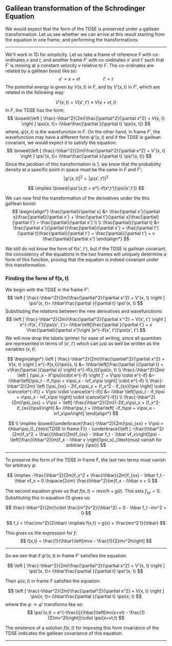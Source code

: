## Galilean transformation of the Schrodinger Equation

We would expect that the form of the TDSE is preserved under a galilean  transformation. Let us see whether we can arrive at this result starting from the equation in one frame, and performing the transformations.

---

We'll work in 1D for simplicity. Let us take a frame of reference $F$ with co-ordinates $x$ and $t$, and another frame $F'$ with co-ordinates $x'$ and $t'$ such that $F'$ is moving at a constant velocity $v$ relative to $F$. The co-ordinates are related by a galilean boost like so:
$$
x' = x + vt  \hspace{2cm} t' = t
$$
The potential energy is given by $V(x, t)$ in $F$, and by $V'(x,t)$ in $F'$, which are related in the following way:

$$
V'(x,t) = V(x', t') \equiv V(x + vt, t)
$$
In $F$, the TDSE has the form;
$$
\boxed{\left [ \frac{-\hbar^2}{2m}\frac{\partial^2}{\partial x^2} + V(x, t) \right ] \psi(x, t)= i\hbar\frac{\partial }{\partial t} \psi(x, t)}
$$
where, $\psi(x, t)$ is the wavefunction in $F$.  On the other hand, in frame $F'$, the wavefunction may have a different form $\psi'(x, t)$ and if the TDSE is galilean covariant, we would expect it to satisfy the equation:
$$
\boxed{\left [ \frac{-\hbar^2}{2m}\frac{\partial^2}{\partial x^2} + V'(x, t) \right ] \psi'(x, t)= i\hbar\frac{\partial }{\partial t} \psi'(x, t)}
$$
Since the jacobian of this transformation is 1, we know that the probability density at a specific point in space must be the same in $F$ and $F'$; 
$$
|\psi'(x, t)|^2 = |\psi(x',t')|^2
$$

$$
\implies \boxed{\psi'(x,t) = e^{-if(x',t')}\psi(x',t')}
$$

We can now find the transformation of the derivatives under the this galilean boost:
$$
\begin{align*}
\frac{\partial}{\partial x} &= \frac{\partial x'}{\partial x}\frac{\partial}{\partial x'} + \frac{\partial t'}{\partial x}\frac{\partial}{\partial t'} = \frac{\partial}{\partial x'}
\\
\\
\frac{\partial}{\partial t} &= \frac{\partial x'}{\partial t}\frac{\partial}{\partial x'} + \frac{\partial t'}{\partial t}\frac{\partial}{\partial t'} = \frac{\partial}{\partial t'} + v \frac{\partial}{\partial x'}
\end{align*}
$$

We still do not know the form of f(x', t'),  but if the TDSE is galilean covariant, the consistency of the equations in the two frames will uniquely determine a form of this function, proving that the equation is indeed covariant under this transformation.

### Finding the form of  $\mathbf{f(x, t)}$

We begin with the TDSE in the frame $F'$:
$$
\left [ \frac{-\hbar^2}{2m}\frac{\partial^2}{\partial x^2} + V'(x, t) \right ] \psi'(x, t)= i\hbar\frac{\partial }{\partial t} \psi'(x, t)
$$
Substituting the relations between the new derivatives and wavefunctions:
$$
\left [ \frac{-\hbar^2}{2m}\frac{\partial^2}{\partial x'^2} + V(x', t') \right ] e^{-if(x', t')}\psi(x', t')= i\hbar\left[\frac{\partial }{\partial t'} + v \frac{\partial}{\partial x'}\right ]e^{-if(x', t')}\psi(x', t')
$$
We will now drop the labels (prime) for ease of writing, since all quantities are represented in terms of $(x', t')$ which can just as well be written as the variables $(x, t)$.

$$
\begin{align*}
\left [ \frac{-\hbar^2}{2m}\frac{\partial^2}{\partial x^2} + V(x, t) \right ] e^{-if(x,t)}\psi(x, t) &= i\hbar\left[\frac{\partial }{\partial t} + v\frac{\partial }{\partial x} \right] e^{-if(x,t)}\psi(x, t)
\\
\frac{-\hbar^2}{2m} \left [ (\psi_x - if'\psi)\cdot e^{-if} \right ]' + V\psi \cdot e^{-if} &= i\hbar\left[\psi_t - if_t\psi + v\psi_x - ivf_x\psi \right] \cdot e^{-if}
\\
\frac{-\hbar^2}{2m} \left [\psi_{xx} - 2if_x\psi_x + (f_x^2 - if_{xx})\psi \right] \cdot \cancel{e^{-if}} + V\psi \cdot \cancel{e^{-if}} &= i\hbar \left[\psi_t - if_t\psi + v\psi_x - ivf_x\psi \right] \cdot \cancel{e^{-if}}
\\
\frac{-\hbar^2}{2m}\psi_{xx} + V\psi + \left[-\frac{\hbar^2}{2m}(-2if_x\psi_x + (f_x^2-if_{xx})\psi)\right] &= i\hbar\psi_t + i\hbar\left[ -if_t\psi + v\psi_x - ivf_x\psi\right]
\end{align*}
$$


$$
\\
\implies \boxed{\underbrace{\frac{-\hbar^2}{2m}\psi_{xx} + V\psi = i\hbar\psi_t}_{\text{TDSE in frame F}} - \underbrace{\left [ -\frac{\hbar^2}{2m}f_x^2 + \frac{i\hbar}{2m}f_{xx} - \hbar f_t - \hbar vf_x\right]\psi - \left[\frac{i\hbar^2}{m}f_x - i\hbar v \right]\psi_x}_{\text{must vanish for arbitrary }\psi}}
$$

---

To preserve the form of the TDSE in frame F, the last two terms must vanish for arbitrary $\psi$.

$$
\implies -\frac{\hbar^2}{2m}f_x^2 + \frac{i\hbar}{2m}f_{xx} - \hbar f_t - \hbar vf_x = 0 \hspace{2cm} \frac{i\hbar^2}{m}f_x - i\hbar v = 0
$$


The second equation gives us that $f(x,t) = mvx/\hbar + g(t)$. This sets $f_{xx} = 0$. Substituting this in equation (1) gives us:

$$
\frac{-\hbar^2}{2m}\cdot \frac{m^2v^2}{\hbar^2} + 0 - \hbar f_t -mv^2 = 0
$$

$$
f_t = \frac{mv^2}{2\hbar} \implies f(x,t) = g(x) + \frac{mv^2 t}{\hbar}
$$

This gives us the expression for $f$:
$$
f(x,t) = \frac{1}{\hbar}\left[mvx - \frac{1}{2}mv^2t\right]
$$


---

So we see that if $\psi'(x,t)$ in frame $F'$ satisfies the equation:

$$
\left [ \frac{-\hbar^2}{2m}\frac{\partial^2}{\partial x^2} + V'(x, t) \right ] \psi'(x, t)= i\hbar\frac{\partial }{\partial t} \psi'(x, t)
$$


Then $\psi(x,t)$ in frame $F$ satisfies the equation: 

$$
\left [ \frac{-\hbar^2}{2m}\frac{\partial^2}{\partial x^2} + V(x, t) \right ] \psi(x, t)= i\hbar\frac{\partial }{\partial t} \psi(x, t)
$$
where the $\psi\to\psi'$ transforms like so:
$$
\psi'(x,t) = e^{-\frac{i}{\hbar}\left[mv(x+vt) - \frac{1}{2}mv^2t\right]}\cdot \psi(x+vt,t)
$$


The existence of a solution $f(x,t)$ for imposing this form invariance of the TDSE indicates the galilean covariance of this equation.

---

